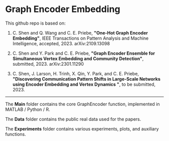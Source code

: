 # Graph Encoder Embedding

This github repo is based on:

1. C. Shen and Q. Wang and C. E. Priebe, **"One-Hot Graph Encoder Embedding"**, IEEE Transactions on Pattern Analysis and Machine Intelligence, accepted, 2023. arXiv:2109.13098

2. C. Shen and Y. Park and C. E. Priebe, **"Graph Encoder Ensemble for Simultaneous Vertex Embedding and Community Detection"**, submitted, 2023. arXiv:2301.11290

3. C. Shen, J. Larson, H. Trinh, X. Qin, Y. Park, and C. E. Priebe, **"Discovering Communication Pattern Shifts in Large-Scale Networks using Encoder Embedding and Vertex Dynamics
"**, to be submitted, 2023. 


-----------------------------------------------------------------

The **Main** folder contains the core GraphEncoder function, implemented in MATLAB / Python / R. 

The **Data** folder contains the public real data used for the papers. 

The **Experiments** folder contains various experiments, plots, and auxiliary functions.
